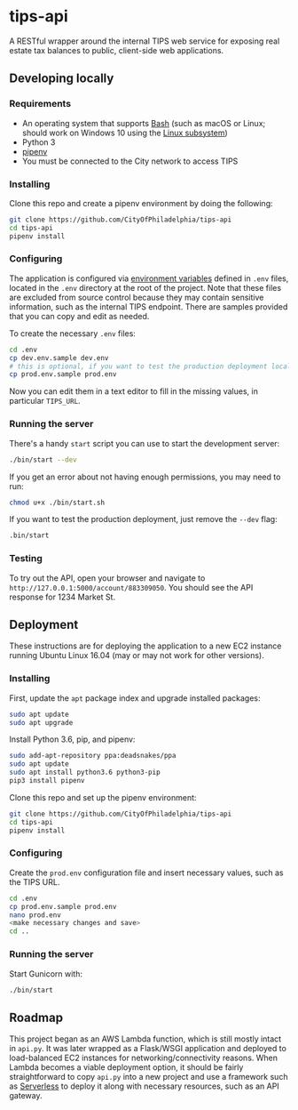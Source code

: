 # tips-api


A RESTful wrapper around the internal TIPS web service for exposing real
estate tax balances to public, client-side web applications.

## Developing locally

### Requirements

- An operating system that supports [Bash](https://en.wikipedia.org/wiki/Bash_(Unix_shell)) (such as macOS or Linux; should work on Windows 10 using the [Linux subsystem](https://docs.microsoft.com/en-us/windows/wsl/install-win10))
- Python 3
- [pipenv](https://docs.pipenv.org/)
- You must be connected to the City network to access TIPS

### Installing

Clone this repo and create a pipenv environment by doing the following:

```bash
git clone https://github.com/CityOfPhiladelphia/tips-api
cd tips-api
pipenv install
```

### Configuring

The application is configured via [environment variables](https://12factor.net/config) defined in `.env` files, located in the `.env` directory at the root of the project. Note that these files are excluded from source control because they may contain sensitive information, such as the internal TIPS endpoint. There are samples provided that you can copy and edit as needed.

To create the necessary `.env` files:

```bash
cd .env
cp dev.env.sample dev.env
# this is optional, if you want to test the production deployment locally
cp prod.env.sample prod.env
```

Now you can edit them in a text editor to fill in the missing values, in particular `TIPS_URL`.


### Running the server

There's a handy `start` script you can use to start the development server:

```bash
./bin/start --dev
```

If you get an error about not having enough permissions, you may need to run:

```bash
chmod u+x ./bin/start.sh
```

If you want to test the production deployment, just remove the `--dev` flag:

```bash
.bin/start
```


### Testing

To try out the API, open your browser and navigate to
`http://127.0.0.1:5000/account/883309050`. You should see the API response for
1234 Market St.

## Deployment

These instructions are for deploying the application to a new EC2 instance running Ubuntu Linux 16.04 (may or may not work for other versions).

### Installing

First, update the `apt` package index and upgrade installed packages:

```bash
sudo apt update
sudo apt upgrade
```

Install Python 3.6, pip, and pipenv:

```bash
sudo add-apt-repository ppa:deadsnakes/ppa
sudo apt update
sudo apt install python3.6 python3-pip
pip3 install pipenv
```

Clone this repo and set up the pipenv environment:

```bash
git clone https://github.com/CityOfPhiladelphia/tips-api
cd tips-api
pipenv install
```

### Configuring

Create the `prod.env` configuration file and insert necessary values, such as the TIPS URL.

```bash
cd .env
cp prod.env.sample prod.env
nano prod.env
<make necessary changes and save>
cd ..
```

### Running the server


Start Gunicorn with:

```bash
./bin/start
```


## Roadmap

This project began as an AWS Lambda function, which is still mostly intact in `api.py`. It was later wrapped as a Flask/WSGI application and deployed to load-balanced EC2 instances for networking/connectivity reasons. When Lambda becomes a viable deployment option, it should be fairly straightforward to copy `api.py` into a new project and use a framework such as [Serverless](https://serverless.com/) to deploy it along with necessary resources, such as an API gateway.
